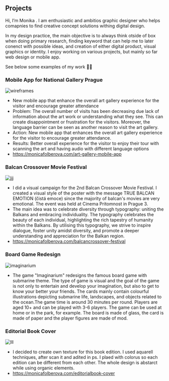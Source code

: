 ## Projects
Hi, I’m Monika . I am enthusiastic and ambitios graphic designer who helps comapnies to find creative concept solutions withing digital design.

In my design practice, the main objective is to always think otside of box when doing primary research, finding keyword that can help me to later conenct with possible ideas, and creation of either digital product, visual graphics or identity. I enjoy working on various projects, but mainly so far web design or mobile app. 

See below some examples of my work ✌🏻


### Mobile App for National Gallery Prague
![wireframes](https://github.com/monica525/english-for-designers/assets/143282725/b1b95c75-007e-44af-84be-fd5128ba4160)
- New mobile app that enhance the overall art gallery experience for the visitor and encourage greater attendance
- Problem: The overall number of visits has been decreasing due lack of information about the art work or understanding what they see. This can create disappointment or frustration for the visitors. Moreover, the language barrier can be seen as another reason to visit the art gallery.
- Action: New mobile app that enhances the overall art gallery experience for the visitor to encourage greater attendance.
- Results: Better overall experience for the visitor to enjoy their tour with scanning the art and having audio with different language options
- https://monicafolberova.com/art-gallery-mobile-app 



### Balcan Crossover Movie Festival
![jjj](https://github.com/monica525/english-for-designers/assets/143282725/c7810348-a90f-44ed-ae6f-cc93d6f845a2)
- I did a visual campaign for the 2nd Balcan Crossover Movie Festival. I created a visual style of the poster with the message TRUE BALCAN EMOTION (čistá emoce) since the majority of balcan's movies are very emotional. The event was held at  Cinema Pritomnost in Prague 3. 
- The main idea was to celebrate diversity through typography: uniting the Balkans and embracing individuality. The typography celebrates the beauty of each individual, highlighting the rich tapestry of humanity within the Balkans. By utilising this typography, we strive to inspire dialogue, foster unity amidst diversity, and promote a deeper understanding and appreciation for the Balkan region.
- https://monicafolberova.com/balcancrossover-festival



### Board Game Redesign
![imaginarium](https://github.com/monica525/english-for-designer/assets/143282725/160d9c69-b23d-4d93-9a27-501461b713c1)
- The game "Imaginarium" redesigns the famous board game with submarine theme. The type of game is visual and the goal of the game is not only to entertain and develop your imagination, but also to get to know your better your friends. The cards mainly contain colourful illustrations depicting submarine life, landscapes, and objects related to the ocean.The game time is around 30 minutes per round. Players are aged 10+ and can be played with 3-6 players. The game can be used at home or in the park, for example. The board is made of glass, the card is made of paper and the player figures are made of mod.



### Editorial Book Cover
![lll](https://github.com/monica525/english-for-designers/assets/143282725/6471a25f-10dc-466b-ac63-bace3790020b)
- I decided to create own texture for this book edition. I used aquarell techniques, after scan it and adited in ps. I plaed with colorus so each edition can be different from each other. The whole design is abstarct while using organic elements.
- https://monicafolberova.com/editorialbook-cover
